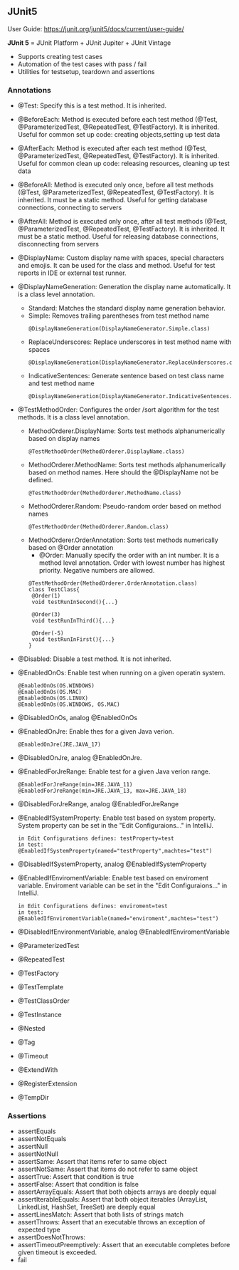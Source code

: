 ## JUnit5
User Guide: https://junit.org/junit5/docs/current/user-guide/

**JUnit 5** = JUnit Platform + JUnit Jupiter + JUnit Vintage
 - Supports creating test cases
 - Automation of the test cases with pass / fail
 - Utilities for testsetup, teardown and assertions

### Annotations
- @Test: Specify this is a test method. It is inherited.
- @BeforeEach: Method is executed before each test method (@Test, @ParameterizedTest, @RepeatedTest, @TestFactory). It is inherited. Useful for common set up code: creating objects,setting up test data
- @AfterEach: Method is executed after each test method (@Test, @ParameterizedTest, @RepeatedTest, @TestFactory). It is inherited. Useful for common clean up code: releasing resources, cleaning up test data
- @BeforeAll: Method is executed only once, before all test methods (@Test, @ParameterizedTest, @RepeatedTest, @TestFactory). It is inherited. It must be a static method. Useful for getting database connections, connecting to servers
- @AfterAll: Method is executed only once, after all test methods (@Test, @ParameterizedTest, @RepeatedTest, @TestFactory).  It is inherited. It must be a static method. Useful for releasing database connections, disconnecting from servers
- @DisplayName: Custom display name with spaces, special characters and emojis. It can be used for the class and method. Useful for test reports in IDE or external test runner.
- @DisplayNameGeneration: Generation the display name automatically. It is a class level annotation.
  - Standard: Matches the standard display name generation behavior.
  - Simple: Removes trailing parentheses from test method name
    ```
    @DisplayNameGeneration(DisplayNameGenerator.Simple.class)
    ```
  - ReplaceUnderscores: Replace underscores in test method name with spaces
    ```
    @DisplayNameGeneration(DisplayNameGenerator.ReplaceUnderscores.class)
    ```
  - IndicativeSentences: Generate sentence based on test class name and test method name
    ```
    @DisplayNameGeneration(DisplayNameGenerator.IndicativeSentences.class)
    ```
- @TestMethodOrder: Configures the order /sort algorithm for the test methods. It is a class level annotation.
  - MethodOrderer.DisplayName: Sorts test methods alphanumerically based on display names
    ```
    @TestMethodOrder(MethodOrderer.DisplayName.class)
    ```
  - MethodOrderer.MethodName: Sorts test methods alphanumerically based on method names. Here should the @DisplayName not be defined.
     ```
    @TestMethodOrder(MethodOrderer.MethodName.class)
    ```
  - MethodOrderer.Random: Pseudo-random order based on method names
     ```
    @TestMethodOrder(MethodOrderer.Random.class)
    ```
  - MethodOrderer.OrderAnnotation: Sorts test methods numerically based on @Order annotation
    - @Order: Manually specify the order with an int number. It is a method level annotation. Order with lowest number has highest priority. Negative numbers are allowed.
    ```
    @TestMethodOrder(MethodOrderer.OrderAnnotation.class)
    class TestClass{
     @Order(1)
     void testRunInSecond(){...}

     @Order(3)
     void testRunInThird(){...}

     @Order(-5)
     void testRunInFirst(){...}   
    }
    ```
- @Disabled: Disable a test method. It is not inherited.
- @EnabledOnOs: Enable test when running on a given operatin system.
  ```
  @EnabledOnOs(OS.WINDOWS)
  @EnabledOnOs(OS.MAC)
  @EnabledOnOs(OS.LINUX)
  @EnabledOnOs(OS.WINDOWS, OS.MAC)
  ```
- @DisabledOnOs, analog @EnabledOnOs
- @EnabledOnJre: Enable thes for a given Java verion.
  ```
  @EnabledOnJre(JRE.JAVA_17)
  ```
- @DisabledOnJre, analog @EnabledOnJre.
- @EnabledForJreRange: Enable test for a given Java verion range.
  ```
  @EnabledForJreRange(min=JRE.JAVA_11)
  @EnabledForJreRange(min=JRE.JAVA_13, max=JRE.JAVA_18)
  ```
- @DisabledForJreRange, analog @EnabledForJreRange
- @EnabledIfSystemProperty: Enable test based on system property. System property can be set in the "Edit Configuraions..." in IntelliJ.
  ```
  in Edit Configurations defines: testProperty=test
  in test:
  @EnabledIfSystemProperty(named="testProperty",machtes="test")
  ```
- @DisabledIfSystemProperty, analog @EnabledIfSystemProperty
- @EnabledIfEnviromentVariable: Enable test based on enviroment variable. Enviroment variable can be set in the "Edit Configuraions..." in IntelliJ.
  ```
  in Edit Configurations defines: enviroment=test
  in test:
  @EnabledIfEnviromentVariable(named="enviroment",machtes="test")
  ```
- @DisabledIfEnvironmentVariable, analog @EnabledIfEnviromentVariable

- @ParameterizedTest
- @RepeatedTest
- @TestFactory
- @TestTemplate
- @TestClassOrder

- @TestInstance


- @Nested
- @Tag

- @Timeout
- @ExtendWith
- @RegisterExtension
- @TempDir

### Assertions
- assertEquals
- assertNotEquals
- assertNull
- assertNotNull
- assertSame: Assert that items refer to same object
- assertNotSame: Assert that items do not refer to same object
- assertTrue: Assert that condition is true
- assertFalse: Assert that condition is false
- assertArrayEquals: Assert that both objects arrays are deeply equal
- assertIterableEquals: Assert that both object iterables (ArrayList, LinkedList, HashSet, TreeSet) are deeply equal
- assertLinesMatch: Assert that both lists of strings match
- assertThrows: Assert that an executable throws an exception of expected type
- assertDoesNotThrows:
- assertTimeoutPreemptively: Assert that an executable completes before given timeout is exceeded.
- fail

